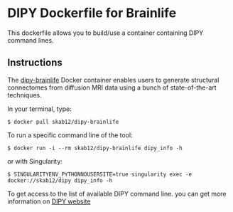 # DIPY Dockerfile for Brainlife

This dockerfile allows you to build/use a container containing DIPY command lines.

## Instructions

The [dipy-brainlife](https://hub.docker.com/r/skab12/dipy-brainlife/) Docker
container enables users to generate structural connectomes from diffusion MRI data using
a bunch of state-of-the-art techniques.

In your terminal, type:
```{bash}
$ docker pull skab12/dipy-brainlife
```

To run a specific command line of the tool:

```{bash}
$ docker run -i --rm skab12/dipy-brainlife dipy_info -h
```

or  with Singularity:

```{bash}
$ SINGULARITYENV_PYTHONNOUSERSITE=true singularity exec -e docker://skab12/dipy dipy_info -h
```

To get access to the list of available DIPY command line. you can get more information
on [DIPY website](https://dipy.org/documentation/latest/reference_cmd/)
